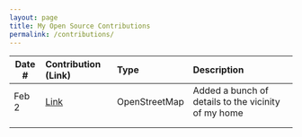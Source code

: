 ```yaml
---
layout: page
title: My Open Source Contributions
permalink: /contributions/
---
```


<!--
Type of the contribution should be "Wikipedia edit", "OpenStreet Map feature", "Documentation", "Course website", "Blog",
"Browser Add-on", etc.

The description should include a brief summary of what you did.

The link should bring us to a public page that shows your contribution. 

Replace the first row with your own contribution. 

-->





| Date #       | Contribution (Link)  | Type  | Description |
|---|:---|:---|:---|
| Feb 2   | [Link](https://www.openstreetmap.org/user/johnnydyq123/history)    | OpenStreetMap  |   Added a bunch of details to the vicinity of my home    |
|     |     |     |      |
|     |     |     |      |

